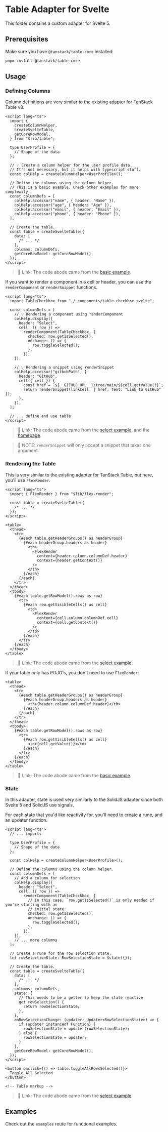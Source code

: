 # Table Adapter for Svelte

This folder contains a custom adapter for Svelte 5.

## Prerequisites

Make sure you have `@tanstack/table-core` installed:

```bash
pnpm install @tanstack/table-core
```

## Usage

### Defining Columns

Column definitions are very similar to the existing adapter for TanStack Table
v8.

```svelte
<script lang="ts">
  import {
    createColumnHelper,
    createSvelteTable,
    getCoreRowModel,
  } from "$lib/table";

  type UserProfile = {
    // Shape of the data
  };

  // 💡 Create a column helper for the user profile data.
  // It's not necessary, but it helps with typescript stuff.
  const colHelp = createColumnHelper<UserProfile>();

  // Define the columns using the column helper.
  // This is a basic example. Check other examples for more complexity.
  const columnDefs = [
    colHelp.accessor("name", { header: "Name" }),
    colHelp.accessor("age", { header: "Age" }),
    colHelp.accessor("email", { header: "Email" }),
    colHelp.accessor("phone", { header: "Phone" }),
  ];

  // Create the table.
  const table = createSvelteTable({
    data: [
      /* ... */
    ],
    columns: columnDefs,
    getCoreRowModel: getCoreRowModel(),
  });
</script>
```

> 🔗 Link: The code abode came from the [basic
> example](/src/routes/examples/basic).

If you want to render a component in a cell or header, you can use the
`renderComponent` or `renderSnippet` functions.

```svelte
<script lang="ts">
  import TableCheckbox from "./_components/table-checkbox.svelte";

  const columnDefs = [
    // 💡 Rendering a component using renderComponent
    colHelp.display({
      header: "Select",
      cell: ({ row }) =>
        renderComponent(TableCheckbox, {
          checked: row.getIsSelected(),
          onchange: () => {
            row.toggleSelected();
          },
        }),
    }),

    // 💡 Rendering a snippet using renderSnippet
    colHelp.accessor("githubPath", {
      header: "GitHub",
      cell({ cell }) {
        const href = `${__GITHUB_URL__}/tree/main/${cell.getValue()}`;
        return renderSnippet(linkCell, { href, text: "Link to GitHub" });
      },
    }),
  ];

  // ... define and use table
</script>
```

> 🔗 Link: The code abode came from the [select
> example](/src/routes/examples/select), and the
> [homepage](/src/routes/+page.svelte).

> 📝 NOTE: `renderSnippet` will only accept a snippet that takes one argument.

### Rendering the Table

This is very similar to the existing adapter for TanStack Table, but here,
you'll use `FlexRender`.

```svelte
<script lang="ts">
  import { FlexRender } from "$lib/flex-render";

  const table = createSvelteTable({
    /* ... */
  });
</script>

<table>
  <thead>
    <tr>
      {#each table.getHeaderGroups() as headerGroup}
        {#each headerGroup.headers as header}
          <th>
            <FlexRender
              content={header.column.columnDef.header}
              context={header.getContext()}
            />
          </th>
        {/each}
      {/each}
    </tr>
  </thead>
  <tbody>
    {#each table.getRowModel().rows as row}
      <tr>
        {#each row.getVisibleCells() as cell}
          <td>
            <FlexRender
              content={cell.column.columnDef.cell}
              context={cell.getContext()}
            />
          </td>
        {/each}
      </tr>
    {/each}
  </tbody>
</table>
```

> 🔗 Link: The code abode came from the [select
> example](/src/routes/examples/select).

If your table only has POJO's, you don't need to use `FlexRender`:

```svelte
<table>
  <thead>
    <tr>
      {#each table.getHeaderGroups() as headerGroup}
        {#each headerGroup.headers as header}
          <th>{header.column.columnDef.header}</th>
        {/each}
      {/each}
    </tr>
  </thead>
  <tbody>
    {#each table.getRowModel().rows as row}
      <tr>
        {#each row.getVisibleCells() as cell}
          <td>{cell.getValue()}</td>
        {/each}
      </tr>
    {/each}
  </tbody>
</table>
```

> 🔗 Link: The code abode came from the [basic example](/src/routes/basic).

### State

In this adapter, state is used very similarly to the SolidJS adapter since both
Svelte 5 and SolidJS use signals.

For each state that you'd like reactivity for, you'll need to create a rune, and
an updater function.

```svelte
<script lang="ts">
  // ... imports

  type UserProfile = {
    // Shape of the data
  };

  const colHelp = createColumnHelper<UserProfile>();

  // Define the columns using the column helper.
  const columnDefs = [
    // Add a column for selection
    colHelp.display({
      header: "Select",
      cell: ({ row }) =>
        renderComponent(TableCheckbox, {
          // In this case, `row.getIsSelected()` is only needed if you're starting with an
          // initial state.
          checked: row.getIsSelected(),
          onchange: () => {
            row.toggleSelected();
          },
        }),
    }),
    // ... more columns
  ];

  // Create a rune for the row selection state.
  let rowSelectionState: RowSelectionState = $state({});

  // Create the table.
  const table = createSvelteTable({
    data: [
      /* ... */
    ],
    columns: columnDefs,
    state: {
      // This needs to be a getter to keep the state reactive.
      get rowSelection() {
        return rowSelectionState;
      },
    },
    onRowSelectionChange: (updater: Updater<RowSelectionState>) => {
      if (updater instanceof Function) {
        rowSelectionState = updater(rowSelectionState);
      } else {
        rowSelectionState = updater;
      }
    },
    getCoreRowModel: getCoreRowModel(),
  });
</script>

<button onclick={() => table.toggleAllRowsSelected()}>
  Toggle All Selected
</button>

<!-- Table markup -->
```

> 🔗 Link: The code abode came from the [select
> example](/src/routes/examples/select).

## Examples

Check out the `examples` route for functional examples.
